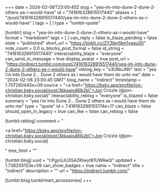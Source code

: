 +++
date = 2024-02-06T23:00:45Z
slug = "yea-im-into-dune-2-dune-2-others-as-i-would-have"
id = "741616328915517440"
aliases = [ "/post/741616328915517440/yea-im-into-dune-2-dune-2-others-as-i-would-have" ]
tags = [ ]
type = "tumblr-quote"

[tumblr]
slug = "yea-im-into-dune-2-dune-2-others-as-i-would-have"
format = "markdown"
tags = [ ]
can_reply = false
is_blaze_pending = false
state = "published"
short_url = "https://tmblr.co/ZY3jbyfAm1yqeu00"
note_count = 0.0
is_blocks_post_format = false
id_string = "741616328915517440"
interactability_blaze = "everyone"
can_send_in_message = true
display_avatar = true
post_url = "https://indirect.tumblr.com/post/741616328915517440/yea-im-into-dune-2-dune-2-others-as-i-would-have"
reblog_key = "s3UNoJNh"
text = "yea i&rsquo;m into Dune 2&hellip; Dune 2 others as i would have them do unto me"
date = "2024-02-06 23:00:45 GMT"
blog_name = "indirect"
timestamp = 1.707260445e+09
source = "<a href=\"https://bsky.app/profile/jon-christian.bsky.social/post/3kkaajs46lk2b\">Jon Crizzle (@jon-christian.bsky.social)</a>"
interactability_reblog = "everyone"
is_blazed = false
summary = "yea i’m into Dune 2… Dune 2 others as i would have them do unto me"
type = "quote"
id = 7.416163289155174e+17
can_blaze = false
should_open_in_legacy = true
can_like = false
can_reblog = false

[tumblr.reblog]
comment = "<p><a href=\"https://bsky.app/profile/jon-christian.bsky.social/post/3kkaajs46lk2b\">Jon Crizzle (@jon-christian.bsky.social)</a></p>"
tree_html = ""

[tumblr.blog]
uuid = "t:PgyUJU3SA2Klwyt81UWAwQ"
updated = 1.738205153e+09
can_show_badges = true
name = "indirect"
title = "indirect"
description = ""
url = "https://indirect.tumblr.com/"

[tumblr.blog.tumblrmart_accessories]
+++
